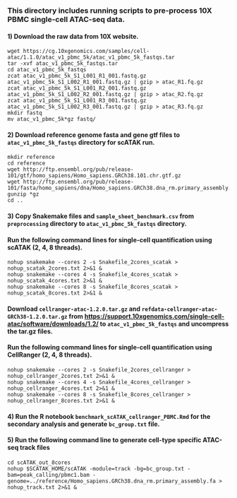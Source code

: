 ### This directory includes running scripts to pre-process 10X PBMC single-cell ATAC-seq data.
####
#### 1) Download the raw data from 10X website.
```
wget https://cg.10xgenomics.com/samples/cell-atac/1.1.0/atac_v1_pbmc_5k/atac_v1_pbmc_5k_fastqs.tar
tar -xvf atac_v1_pbmc_5k_fastqs.tar
cd atac_v1_pbmc_5k_fastqs
zcat atac_v1_pbmc_5k_S1_L001_R1_001.fastq.gz atac_v1_pbmc_5k_S1_L002_R1_001.fastq.gz | gzip > atac_R1.fq.gz
zcat atac_v1_pbmc_5k_S1_L001_R2_001.fastq.gz atac_v1_pbmc_5k_S1_L002_R2_001.fastq.gz | gzip > atac_R2.fq.gz
zcat atac_v1_pbmc_5k_S1_L001_R3_001.fastq.gz atac_v1_pbmc_5k_S1_L002_R3_001.fastq.gz | gzip > atac_R3.fq.gz
mkdir fastq
mv atac_v1_pbmc_5k*gz fastq/
```
#### 2) Download reference genome fasta and gene gtf files to `atac_v1_pbmc_5k_fastqs` directory for scATAK run.
```
mkdir reference
cd reference
wget http://ftp.ensembl.org/pub/release-101/gtf/homo_sapiens/Homo_sapiens.GRCh38.101.chr.gtf.gz
wget http://ftp.ensembl.org/pub/release-101/fasta/homo_sapiens/dna/Homo_sapiens.GRCh38.dna_rm.primary_assembly.fa.gz
gunzip *gz
cd ..
```
#### 3) Copy Snakemake files and `sample_sheet_benchmark.csv` from `preprocessing` directory to `atac_v1_pbmc_5k_fastqs` directory. 
####    Run the following command lines for single-cell quantification using scATAK (2, 4, 8 threads).
```
nohup snakemake --cores 2 -s Snakefile_2cores_scatak > nohup_scatak_2cores.txt 2>&1 &
nohup snakemake --cores 4 -s Snakefile_4cores_scatak > nohup_scatak_4cores.txt 2>&1 &
nohup snakemake --cores 8 -s Snakefile_8cores_scatak > nohup_scatak_8cores.txt 2>&1 &
```
####    Download `cellranger-atac-1.2.0.tar.gz` and `refdata-cellranger-atac-GRCh38-1.2.0.tar.gz` from https://support.10xgenomics.com/single-cell-atac/software/downloads/1.2/ to `atac_v1_pbmc_5k_fastqs` and uncompress the tar.gz files.
####    Run the following command lines for single-cell quantification using CellRanger (2, 4, 8 threads).
```
nohup snakemake --cores 2 -s Snakefile_2cores_cellranger > nohup_cellranger_2cores.txt 2>&1 &
nohup snakemake --cores 4 -s Snakefile_4cores_cellranger > nohup_cellranger_4cores.txt 2>&1 &
nohup snakemake --cores 8 -s Snakefile_8cores_cellranger > nohup_cellranger_8cores.txt 2>&1 &
```
####
#### 4) Run the R notebook `benchmark_scATAK_cellranger_PBMC.Rmd` for the secondary analysis and generate `bc_group.txt` file. 
####
#### 5) Run the following command line to generate cell-type specific ATAC-seq track files
```
cd scATAK_out_8cores
nohup $SCATAK_HOME/scATAK -module=track -bg=bc_group.txt -bam=peak_calling/pbmc1.bam -genome=../reference/Homo_sapiens.GRCh38.dna_rm.primary_assembly.fa > nohup_track.txt 2>&1 &
```
